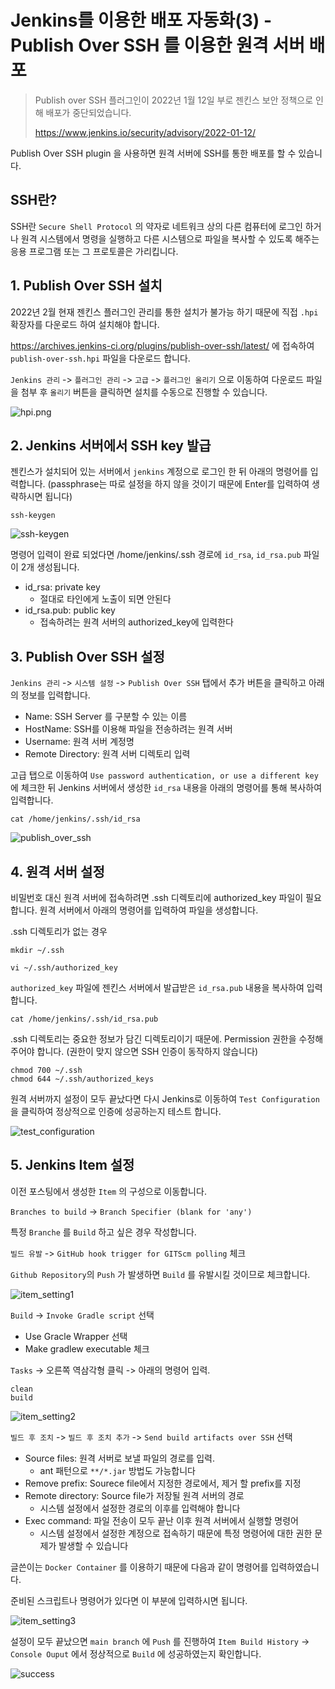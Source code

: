 # Jenkins를 이용한 배포 자동화(3) - Publish Over SSH 를 이용한 원격 서버 배포

> Publish over SSH 플러그인이 2022년 1월 12일 부로 젠킨스 보안 정책으로 인해 배포가 중단되었습니다.
>
> https://www.jenkins.io/security/advisory/2022-01-12/

Publish Over SSH plugin 을 사용하면 원격 서버에 SSH를 통한 배포를 할 수 있습니다.

## SSH란?

SSH란 `Secure Shell Protocol` 의 약자로 네트워크 상의 다른 컴퓨터에 로그인 하거나 원격 시스템에서 명령을 실행하고 다른 시스템으로 파일을 복사할 수 있도록 해주는 응용 프로그램 또는 그
프로토콜은 가리킵니다.

## 1. Publish Over SSH 설치

2022년 2월 현재 젠킨스 플러그인 관리를 통한 설치가 불가능 하기 때문에 직접 `.hpi` 확장자를 다운로드 하여 설치해야 합니다.

https://archives.jenkins-ci.org/plugins/publish-over-ssh/latest/ 에 접속하여 `publish-over-ssh.hpi` 파일을 다운로드 합니다.

`Jenkins 관리` -> `플러그인 관리` -> `고급` -> `플러그인 올리기` 으로 이동하여 다운로드 파일을 첨부 후 `올리기` 버튼을 클릭하면 설치를 수동으로 진행할 수 있습니다.

![hpi.png](../images/hpi.png)

## 2. Jenkins 서버에서 SSH key 발급

젠킨스가 설치되어 있는 서버에서 `jenkins` 계정으로 로그인 한 뒤 아래의 명령어를 입력합니다. (passphrase는 따로 설정을 하지 않을 것이기 때문에 Enter를 입력하여 생략하시면 됩니다)

```
ssh-keygen
```

![ssh-keygen](../images/ssh-keygen.png)

명령어 입력이 완료 되었다면 /home/jenkins/.ssh 경로에 `id_rsa`, `id_rsa.pub` 파일이 2개 생성됩니다.

- id_rsa: private key
    - 절대로 타인에게 노출이 되면 안된다
- id_rsa.pub: public key
    - 접속하려는 원격 서버의 authorized_key에 입력한다

## 3. Publish Over SSH 설정

`Jenkins 관리` -> `시스템 설정` -> `Publish Over SSH` 탭에서 추가 버튼을 클릭하고 아래의 정보를 입력합니다.

- Name: SSH Server 를 구분할 수 있는 이름
- HostName: SSH를 이용해 파일을 전송하려는 원격 서버
- Username: 원격 서버 계정명
- Remote Directory: 원격 서버 디렉토리 입력

고급 탭으로 이동하여 `Use password authentication, or use a different key` 에 체크한 뒤 Jenkins 서버에서 생성한 `id_rsa` 내용을 아래의 명령어를 통해 복사하여
입력합니다.

```
cat /home/jenkins/.ssh/id_rsa
```

![publish_over_ssh](../images/publish_over_ssh.png)

## 4. 원격 서버 설정

비밀번호 대신 원격 서버에 접속하려면 .ssh 디렉토리에 authorized_key 파일이 필요합니다. 원격 서버에서 아래의 명령어를 입력하여 파일을 생성합니다.

.ssh 디렉토리가 없는 경우

```
mkdir ~/.ssh
```

```
vi ~/.ssh/authorized_key
```

`authorized_key` 파일에 젠킨스 서버에서 발급받은 `id_rsa.pub` 내용을 복사하여 입력합니다.

```
cat /home/jenkins/.ssh/id_rsa.pub
```

.ssh 디렉토리는 중요한 정보가 담긴 디렉토리이기 때문에. Permission 권한을 수정해주어야 합니다. (권한이 맞지 않으면 SSH 인증이 동작하지 않습니다)

```
chmod 700 ~/.ssh
chmod 644 ~/.ssh/authorized_keys
```

원격 서버까지 설정이 모두 끝났다면 다시 Jenkins로 이동하여 `Test Configuration` 을 클릭하여 정상적으로 인증에 성공하는지 테스트 합니다.

![test_configuration](../images/test_configuration.png)

## 5. Jenkins Item 설정

이전 포스팅에서 생성한 `Item` 의 구성으로 이동합니다.

`Branches to build` -> `Branch Specifier (blank for 'any')`

특정 `Branche` 를 `Build` 하고 싶은 경우 작성합니다.

`빌드 유발` -> `GitHub hook trigger for GITScm polling` 체크

`Github Repository`의 `Push` 가 발생하면 `Build` 를 유발시킬 것이므로 체크합니다.

![item_setting1](../images/item_setting1.png)

`Build` -> `Invoke Gradle script` 선택

- Use Gracle Wrapper 선택
- Make gradlew executable 체크

`Tasks` -> 오른쪽 역삼각형 클릭 -> 아래의 명령어 입력.

```
clean 
build 
```

![item_setting2](../images/item_setting2.png)

`빌드 후 조치` -> `빌드 후 조치 추가` -> `Send build artifacts over SSH` 선택

- Source files: 원격 서버로 보낼 파일의 경로를 입력.
    - ant 패턴으로 `**/*.jar` 방법도 가능합니다
- Remove prefix: Sourece file에서 지정한 경로에서, 제거 할 prefix를 지정
- Remote directory: Source file가 저장될 원격 서버의 경로
    - 시스템 설정에서 설정한 경로의 이후를 입력해야 합니다
- Exec command: 파일 전송이 모두 끝난 이후 원격 서버에서 실행할 명령어
    - 시스템 설정에서 설정한 계정으로 접속하기 때문에 특정 명령어에 대한 권한 문제가 발생할 수 있습니다

글쓴이는 `Docker Container` 를 이용하기 때문에 다음과 같이 명령어를 입력하였습니다.

준비된 스크립트나 명령어가 있다면 이 부분에 입력하시면 됩니다.

![item_setting3](../images/item_setting3.png)

설정이 모두 끝났으면 `main branch` 에 `Push` 를 진행하여 `Item Build History` -> `Console Ouput` 에서 정상적으로 `Build` 에 성공하였는지 확인합니다.

![success](../images/success.png)